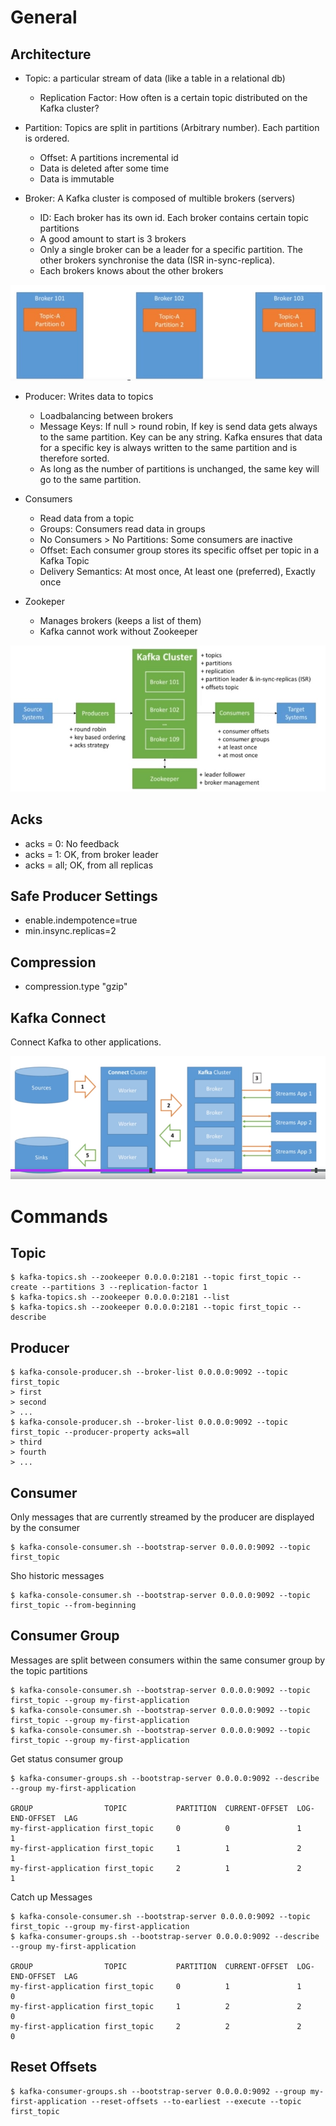 # General

## Architecture

* Topic: a particular stream of data (like a table in a relational db)
  * Replication Factor: How often is a certain topic distributed on the Kafka cluster?
  
* Partition: Topics are split in partitions (Arbitrary number). Each partition is ordered.
  * Offset: A partitions incremental id
  * Data is deleted after some time
  * Data is immutable

* Broker: A Kafka cluster is composed of multible brokers (servers)
  * ID: Each broker has its own id. Each broker contains certain topic partitions
  * A good amount to start is 3 brokers
  * Only a single broker can be a leader for a specific partition. The other brokers synchronise the data (ISR in-sync-replica).
  * Each brokers knows about the other brokers

![Kafka Brokers](../img/kafka_brokers.jpg)

* Producer: Writes data to topics
  * Loadbalancing between brokers
  * Message Keys: If null > round robin, If key is send data gets always to the same partition. Key can be any string. Kafka ensures that data for a specific key is always written to the same partition and is therefore sorted.
  * As long as the number of partitions is unchanged, the same key will go to the same partition.
    
* Consumers
  * Read data from a topic
  * Groups: Consumers read data in groups
  * No Consumers > No Partitions: Some consumers are inactive
  * Offset: Each consumer group stores its specific offset per topic in a Kafka Topic
  * Delivery Semantics: At most once, At least one (preferred), Exactly once

* Zookeper
  * Manages brokers (keeps a list of them)
  * Kafka cannot work without Zookeeper
  
![Kafka Concepts](../img/kafka_concepts.jpg)

## Acks
* acks = 0: No feedback
* acks = 1: OK, from broker leader
* acks = all; OK, from all replicas

## Safe Producer Settings
* enable.indempotence=true
* min.insync.replicas=2

## Compression
* compression.type "gzip"

## Kafka Connect

Connect Kafka to other applications.

![Kafka Connect](../img/kafka_connect.png)

# Commands

## Topic

    $ kafka-topics.sh --zookeeper 0.0.0.0:2181 --topic first_topic --create --partitions 3 --replication-factor 1
    $ kafka-topics.sh --zookeeper 0.0.0.0:2181 --list
    $ kafka-topics.sh --zookeeper 0.0.0.0:2181 --topic first_topic --describe
    
## Producer

    $ kafka-console-producer.sh --broker-list 0.0.0.0:9092 --topic first_topic
    > first
    > second
    > ...
    $ kafka-console-producer.sh --broker-list 0.0.0.0:9092 --topic first_topic --producer-property acks=all
    > third
    > fourth
    > ...
    
## Consumer

Only messages that are currently streamed by the producer are displayed by the consumer

    $ kafka-console-consumer.sh --bootstrap-server 0.0.0.0:9092 --topic first_topic
    
Sho historic messages

    $ kafka-console-consumer.sh --bootstrap-server 0.0.0.0:9092 --topic first_topic --from-beginning
    
## Consumer Group

Messages are split between consumers within the same consumer group by the topic partitions

    $ kafka-console-consumer.sh --bootstrap-server 0.0.0.0:9092 --topic first_topic --group my-first-application
    $ kafka-console-consumer.sh --bootstrap-server 0.0.0.0:9092 --topic first_topic --group my-first-application
    $ kafka-console-consumer.sh --bootstrap-server 0.0.0.0:9092 --topic first_topic --group my-first-application
    
Get status consumer group

    $ kafka-consumer-groups.sh --bootstrap-server 0.0.0.0:9092 --describe --group my-first-application
    
    GROUP                TOPIC           PARTITION  CURRENT-OFFSET  LOG-END-OFFSET  LAG
    my-first-application first_topic     0          0               1               1
    my-first-application first_topic     1          1               2               1
    my-first-application first_topic     2          1               2               1

Catch up Messages

    $ kafka-console-consumer.sh --bootstrap-server 0.0.0.0:9092 --topic first_topic --group my-first-application
    $ kafka-consumer-groups.sh --bootstrap-server 0.0.0.0:9092 --describe --group my-first-application

    GROUP                TOPIC           PARTITION  CURRENT-OFFSET  LOG-END-OFFSET  LAG
    my-first-application first_topic     0          1               1               0
    my-first-application first_topic     1          2               2               0
    my-first-application first_topic     2          2               2               0

## Reset Offsets

    $ kafka-consumer-groups.sh --bootstrap-server 0.0.0.0:9092 --group my-first-application --reset-offsets --to-earliest --execute --topic first_topic
